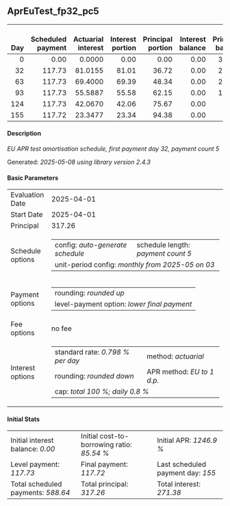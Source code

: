 <h2>AprEuTest_fp32_pc5</h2>
<table>
    <thead style="vertical-align: bottom;">
        <th style="text-align: right;">Day</th>
        <th style="text-align: right;">Scheduled payment</th>
        <th style="text-align: right;">Actuarial interest</th>
        <th style="text-align: right;">Interest portion</th>
        <th style="text-align: right;">Principal portion</th>
        <th style="text-align: right;">Interest balance</th>
        <th style="text-align: right;">Principal balance</th>
        <th style="text-align: right;">Total actuarial interest</th>
        <th style="text-align: right;">Total interest</th>
        <th style="text-align: right;">Total principal</th>
    </thead>
    <tr style="text-align: right;">
        <td class="ci00">0</td>
        <td class="ci01" style="white-space: nowrap;">0.00</td>
        <td class="ci02">0.0000</td>
        <td class="ci03">0.00</td>
        <td class="ci04">0.00</td>
        <td class="ci05">0.00</td>
        <td class="ci06">317.26</td>
        <td class="ci07">0.0000</td>
        <td class="ci08">0.00</td>
        <td class="ci09">0.00</td>
    </tr>
    <tr style="text-align: right;">
        <td class="ci00">32</td>
        <td class="ci01" style="white-space: nowrap;">117.73</td>
        <td class="ci02">81.0155</td>
        <td class="ci03">81.01</td>
        <td class="ci04">36.72</td>
        <td class="ci05">0.00</td>
        <td class="ci06">280.54</td>
        <td class="ci07">81.0155</td>
        <td class="ci08">81.01</td>
        <td class="ci09">36.72</td>
    </tr>
    <tr style="text-align: right;">
        <td class="ci00">63</td>
        <td class="ci01" style="white-space: nowrap;">117.73</td>
        <td class="ci02">69.4000</td>
        <td class="ci03">69.39</td>
        <td class="ci04">48.34</td>
        <td class="ci05">0.00</td>
        <td class="ci06">232.20</td>
        <td class="ci07">150.4155</td>
        <td class="ci08">150.40</td>
        <td class="ci09">85.06</td>
    </tr>
    <tr style="text-align: right;">
        <td class="ci00">93</td>
        <td class="ci01" style="white-space: nowrap;">117.73</td>
        <td class="ci02">55.5887</td>
        <td class="ci03">55.58</td>
        <td class="ci04">62.15</td>
        <td class="ci05">0.00</td>
        <td class="ci06">170.05</td>
        <td class="ci07">206.0042</td>
        <td class="ci08">205.98</td>
        <td class="ci09">147.21</td>
    </tr>
    <tr style="text-align: right;">
        <td class="ci00">124</td>
        <td class="ci01" style="white-space: nowrap;">117.73</td>
        <td class="ci02">42.0670</td>
        <td class="ci03">42.06</td>
        <td class="ci04">75.67</td>
        <td class="ci05">0.00</td>
        <td class="ci06">94.38</td>
        <td class="ci07">248.0711</td>
        <td class="ci08">248.04</td>
        <td class="ci09">222.88</td>
    </tr>
    <tr style="text-align: right;">
        <td class="ci00">155</td>
        <td class="ci01" style="white-space: nowrap;">117.72</td>
        <td class="ci02">23.3477</td>
        <td class="ci03">23.34</td>
        <td class="ci04">94.38</td>
        <td class="ci05">0.00</td>
        <td class="ci06">0.00</td>
        <td class="ci07">271.4189</td>
        <td class="ci08">271.38</td>
        <td class="ci09">317.26</td>
    </tr>
</table>
<h4>Description</h4>
<p><i>EU APR test amortisation schedule, first payment day 32, payment count 5</i></p>
<p>Generated: <i>2025-05-08 using library version 2.4.3</i></p>
<h4>Basic Parameters</h4>
<table>
    <tr>
        <td>Evaluation Date</td>
        <td>2025-04-01</td>
    </tr>
    <tr>
        <td>Start Date</td>
        <td>2025-04-01</td>
    </tr>
    <tr>
        <td>Principal</td>
        <td>317.26</td>
    </tr>
    <tr>
        <td>Schedule options</td>
        <td>
            <table>
                <tr>
                    <td>config: <i>auto-generate schedule</i></td>
                    <td>schedule length: <i><i>payment count</i> 5</i></td>
                </tr>
                <tr>
                    <td colspan="2" style="white-space: nowrap;">unit-period config: <i>monthly from 2025-05 on 03</i></td>
                </tr>
            </table>
        </td>
    </tr>
    <tr>
        <td>Payment options</td>
        <td>
            <table>
                <tr>
                    <td>rounding: <i>rounded up</i></td>
                </tr>
                <tr>
                    <td>level-payment option: <i>lower&nbsp;final&nbsp;payment</i></td>
                </tr>
            </table>
        </td>
    </tr>
    <tr>
        <td>Fee options</td>
        <td>no fee
        </td>
    </tr>
    <tr>
        <td>Interest options</td>
        <td>
            <table>
                <tr>
                    <td>standard rate: <i>0.798 % per day</i></td>
                    <td>method: <i>actuarial</i></td>
                </tr>
                <tr>
                    <td>rounding: <i>rounded down</i></td>
                    <td>APR method: <i>EU to 1 d.p.</i></td>
                </tr>
                <tr>
                    <td colspan="2">cap: <i>total 100 %; daily 0.8 %</td>
                </tr>
            </table>
        </td>
    </tr>
</table>
<h4>Initial Stats</h4>
<table>
    <tr>
        <td>Initial interest balance: <i>0.00</i></td>
        <td>Initial cost-to-borrowing ratio: <i>85.54 %</i></td>
        <td>Initial APR: <i>1246.9 %</i></td>
    </tr>
    <tr>
        <td>Level payment: <i>117.73</i></td>
        <td>Final payment: <i>117.72</i></td>
        <td>Last scheduled payment day: <i>155</i></td>
    </tr>
    <tr>
        <td>Total scheduled payments: <i>588.64</i></td>
        <td>Total principal: <i>317.26</i></td>
        <td>Total interest: <i>271.38</i></td>
    </tr>
</table>